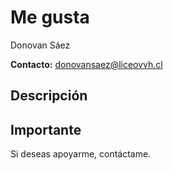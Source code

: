 # Me gusta
Donovan Sáez

**Contacto:** donovansaez@liceovvh.cl

## Descripción

## Importante
Si deseas apoyarme, contáctame.